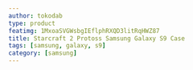 ```yaml
---
author: tokodab
type: product
featimg: 1MxoaSVGWsbgIEflphRXQD3litRqHWZ87
title: Starcraft 2 Protoss Samsung Galaxy S9 Case
tags: [samsung, galaxy, s9]
category: [samsung]
---
```

